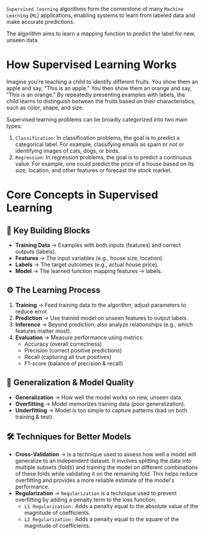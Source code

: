 `Supervised learning` algorithms form the cornerstone of many `Machine Learning` (`ML`) applications, enabling systems to learn from labeled data and make accurate predictions.

The algorithm aims to learn a mapping function to predict the label for new, unseen data.

# **How Supervised Learning Works**

Imagine you're teaching a child to identify different fruits. You show them an apple and say, "This is an apple." You then show them an orange and say, "This is an orange." By repeatedly presenting examples with labels, the child learns to distinguish between the fruits based on their characteristics, such as color, shape, and size.

Supervised learning problems can be broadly categorized into two main types:

1. `Classification`: In classification problems, the goal is to predict a categorical label. For example, classifying emails as spam or not or identifying images of cats, dogs, or birds.
2. `Regression`: In regression problems, the goal is to predict a continuous value. For example, one could predict the price of a house based on its size, location, and other features or forecast the stock market.

# **Core Concepts in Supervised Learning**

## 🧩 Key Building Blocks

- **Training Data** → Examples with both inputs (features) and correct outputs (labels).
- **Features** → The input variables (e.g., house size, location).
- **Labels** → The target outcomes (e.g., actual house price).
- **Model** → The learned function mapping features → labels.

## ⚙️ The Learning Process

1. **Training** → Feed training data to the algorithm, adjust parameters to reduce error.
2. **Prediction** → Use trained model on unseen features to output labels.
3. **Inference** → Beyond prediction, also analyze relationships (e.g., which features matter most).
4. **Evaluation** → Measure performance using metrics:
    - Accuracy (overall correctness)
    - Precision (correct positive predictions)
    - Recall (capturing all true positives)
    - F1-score (balance of precision & recall)

## 🎯 Generalization & Model Quality

- **Generalization** → How well the model works on new, unseen data.
- **Overfitting** → Model memorizes training data (poor generalization).
- **Underfitting** → Model is too simple to capture patterns (bad on both training & test).

## 🛠 Techniques for Better Models

- **Cross-Validation** → is a technique used to assess how well a model will generalize to an independent dataset. It involves splitting the data into multiple subsets (folds) and training the model on different combinations of these folds while validating it on the remaining fold. This helps reduce overfitting and provides a more reliable estimate of the model's performance.
- **Regularization** → `Regularization` is a technique used to prevent overfitting by adding a penalty term to the loss function.
    - `L1 Regularization:` Adds a penalty equal to the absolute value of the magnitude of coefficients.
    - `L2 Regularization:` Adds a penalty equal to the square of the magnitude of coefficients.